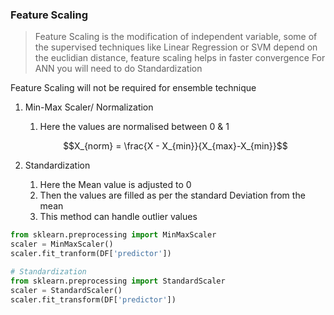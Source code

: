 ### Feature Scaling

> Feature Scaling is the modification of independent variable, some of the supervised techniques like Linear Regression or SVM depend on the euclidian distance, feature scaling helps in faster convergence
> For ANN you will need to do Standardization

Feature Scaling will not be required for ensemble technique

1. Min-Max Scaler/ Normalization
	1. Here the values are normalised between 0 & 1

	$$X_{norm} = \frac{X - X_{min}}{X_{max}-X_{min}}$$
2. Standardization
	1. Here the Mean value is adjusted to 0
	2. Then the values are filled as per the standard Deviation from the mean
	3. This method can handle outlier values

```py
from sklearn.preprocessing import MinMaxScaler
scaler = MinMaxScaler()
scaler.fit_tranform(DF['predictor'])

# Standardization
from sklearn.preprocessing import StandardScaler
scaler = StandardScaler()
scaler.fit_transform(DF['predictor'])
```